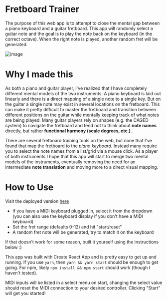 # Fretboard Trainer

The purpose of this web app is to attempt to close the mental gap between a piano keyboard and a guitar fretboard. This app will randomly select a guitar note and the goal is to play the note back on the keyboard (in the correct octave). When the right note is played, another random fret will be generated.

![image](https://user-images.githubusercontent.com/9576306/189498876-25cfb55c-afc9-4c34-9989-f468194679a2.png)

# Why I made this

As both a piano and guitar player, I've realized that I have completely different mental models of the two instruments. A piano keyboard is laid out linearly and there is a direct mapping of a single note to a single key. But on the guitar a single note may exist in several locations on the fretboard. This can make it pretty difficult to master the fretboard and transition between different positions on the guitar while mentally keeping track of what notes are being played. Many guitar players rely on shapes (e.g. the CAGED system) to navigate the fretboard and tend not to think about **note names** directly, but rather **functional harmony (scale degrees, etc.)**.

There are several fretboard training tools on the web, but none that I've found that map the fretboard to the *piano keyboard*. Instead many require you to select the note names from a list/grid via a mouse click. As a player of both instruments I hope that this app will start to merge two mental models of the instruments, eventually removing the need for an intermediate **note translation** and moving more to a direct visual mapping.

# How to Use

Visit the deployed version [here](https://friedpies.github.io/fretboard-trainer/)

- If you have a MIDI keyboard plugged in, select it from the dropdown (you can also use the keyboard display if you don't have a MIDI keyboard)
- Set the fret range (defaults 0-12) and hit "start/reset"
- A random fret note will be generated, try to match it on the keyboard

If that doesn't work for some reason, built it yourself using the instructions below :)

This app was built with Create React App and is pretty easy to get up and running. If you use `yarn`, then `yarn && yarn start` should be enough to get going. For npm, likely `npm install && npm start` should work (though I haven't tested).

MIDI inputs will be listed in a select menu on start, changing the select value should reset the MIDI connection to your desired controller. Clicking "Start" will get you started!
